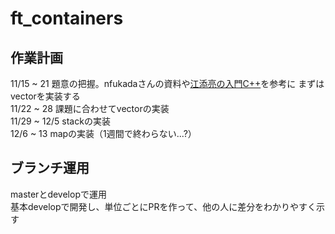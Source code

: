 # ft_containers

## 作業計画
11/15 ~ 21 題意の把握。nfukadaさんの資料や[江添亮の入門C++](https://cpp.rainy.me/)を参考に
まずはvectorを実装する  
11/22 ~ 28 課題に合わせてvectorの実装  
11/29 ~ 12/5 stackの実装  
12/6 ~ 13 mapの実装（1週間で終わらない...?）  

## ブランチ運用
masterとdevelopで運用  
基本developで開発し、単位ごとにPRを作って、他の人に差分をわかりやすく示す  
